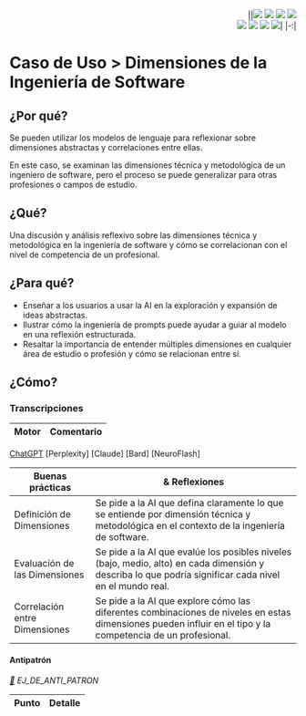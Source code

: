 <div align=right>

||[![](https://img.shields.io/badge/-Inicio-FFF?style=flat&logo=Emlakjet&logoColor=black)](/README.md) [![](https://img.shields.io/badge/-Introducción-FFF?style=flat&logo=abbrobotstudio&logoColor=black)](/documentos/intro.md) [![](https://img.shields.io/badge/-Modelos_de_lenguaje-FFF?style=flat&logo=LiveChat&logoColor=black)](/documentos/LLMs.md) [![](https://img.shields.io/badge/-Panorámica-FFF?style=flat&logo=openstreetmap&logoColor=black)](/documentos/panoramica.md)<br>  [![](https://img.shields.io/badge/-Prompts-FFF?style=flat&logo=Proton&logoColor=black)](/documentos/prompts/README.md) [![](https://img.shields.io/badge/-Ing,_de_prompts-FFF?style=flat&logo=googleearthengine&logoColor=black)](/documentos/ingenieriaDePrompts/README.md) [![](https://img.shields.io/badge/-Patrones-FFF?style=flat&logo=textpattern&logoColor=black)](/documentos/ingenieriaDePrompts/patrones/README.md) [![](https://img.shields.io/badge/-Casos_de_uso-FFF?style=flat&logo=gitbook&logoColor=black)](/documentos/casosDeUso/README.md)|
|-:|

</div>

# Caso de Uso > Dimensiones de la Ingeniería de Software

## ¿Por qué?

Se pueden utilizar los modelos de lenguaje para reflexionar sobre dimensiones abstractas y correlaciones entre ellas.

En este caso, se examinan las dimensiones técnica y metodológica de un ingeniero de software, pero el proceso se puede generalizar para otras profesiones o campos de estudio.

## ¿Qué?

Una discusión y análisis reflexivo sobre las dimensiones técnica y metodológica en la ingeniería de software y cómo se correlacionan con el nivel de competencia de un profesional.

## ¿Para qué?

- Enseñar a los usuarios a usar la AI en la exploración y expansión de ideas abstractas.
- Ilustrar cómo la ingeniería de prompts puede ayudar a guiar al modelo en una reflexión estructurada.
- Resaltar la importancia de entender múltiples dimensiones en cualquier área de estudio o profesión y cómo se relacionan entre sí.

## ¿Cómo?

### Transcripciones

|Motor|Comentario|
|-|-|
[ChatGPT](https://chat.openai.com/share/e397db65-985a-4356-9b88-b4d2b3301721)
[Perplexity]
[Claude]
[Bard]
[NeuroFlash]

|Buenas prácticas|& Reflexiones
|-|-|
Definición de Dimensiones|Se pide a la AI que defina claramente lo que se entiende por dimensión técnica y metodológica en el contexto de la ingeniería de software.
Evaluación de las Dimensiones|Se pide a la AI que evalúe los posibles niveles (bajo, medio, alto) en cada dimensión y describa lo que podría significar cada nivel en el mundo real.
Correlación entre Dimensiones|Se pide a la AI que explore cómo las diferentes combinaciones de niveles en estas dimensiones pueden influir en el tipo y la competencia de un profesional.

#### Antipatrón

*[:link:]() EJ_DE_ANTI_PATRON*

|Punto|Detalle|
|-|-|
